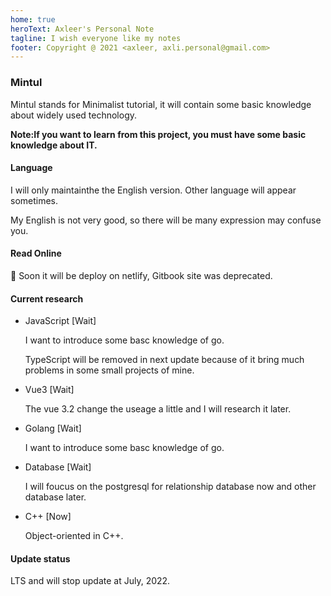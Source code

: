 ```yaml
---
home: true
heroText: Axleer's Personal Note
tagline: I wish everyone like my notes
footer: Copyright @ 2021 <axleer, axli.personal@gmail.com>
---
```


### Mintul

Mintul stands for Minimalist tutorial, it will contain some basic knowledge about widely used technology.

**Note:If you want to learn from this project, you must have some basic knowledge about IT.**

#### Language

I will only maintainthe the English version. Other language will appear sometimes.

My English is not very good, so there will be many expression may confuse you.

#### Read Online

📣 Soon it will be deploy on netlify, Gitbook site was deprecated.

#### Current research

* JavaScript [Wait]

  I want to introduce some basc knowledge of go.

  TypeScript will be removed in next update because of it bring much problems in some small projects of mine.

* Vue3 [Wait]

  The vue 3.2 change the useage a little and I will research it later.

* Golang [Wait]

  I want to introduce some basc knowledge of go.

* Database [Wait]

  I will foucus on the postgresql for relationship database now and other database later.
  
* C++ [Now]

  Object-oriented in C++. 

#### Update status

LTS and will stop update at July, 2022.
